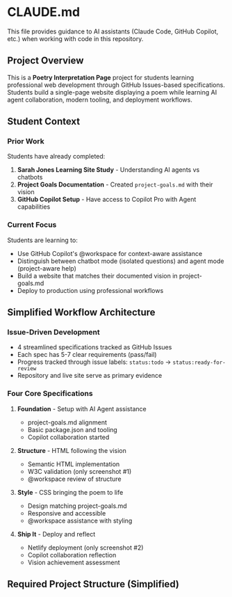 # CLAUDE.md

This file provides guidance to AI assistants (Claude Code, GitHub Copilot, etc.) when working with code in this repository.

## Project Overview

This is a **Poetry Interpretation Page** project for students learning professional web development through GitHub Issues-based specifications. Students build a single-page website displaying a poem while learning AI agent collaboration, modern tooling, and deployment workflows.

## Student Context

### Prior Work

Students have already completed:

1. **Sarah Jones Learning Site Study** - Understanding AI agents vs chatbots
2. **Project Goals Documentation** - Created `project-goals.md` with their vision
3. **GitHub Copilot Setup** - Have access to Copilot Pro with Agent capabilities

### Current Focus

Students are learning to:

- Use GitHub Copilot's @workspace for context-aware assistance
- Distinguish between chatbot mode (isolated questions) and agent mode (project-aware help)
- Build a website that matches their documented vision in project-goals.md
- Deploy to production using professional workflows

## Simplified Workflow Architecture

### Issue-Driven Development

- 4 streamlined specifications tracked as GitHub Issues
- Each spec has 5-7 clear requirements (pass/fail)
- Progress tracked through issue labels: `status:todo` → `status:ready-for-review`
- Repository and live site serve as primary evidence

### Four Core Specifications

1. **Foundation** - Setup with AI Agent assistance
   - project-goals.md alignment
   - Basic package.json and tooling
   - Copilot collaboration started

2. **Structure** - HTML following the vision
   - Semantic HTML implementation
   - W3C validation (only screenshot #1)
   - @workspace review of structure

3. **Style** - CSS bringing the poem to life
   - Design matching project-goals.md
   - Responsive and accessible
   - @workspace assistance with styling

4. **Ship It** - Deploy and reflect
   - Netlify deployment (only screenshot #2)
   - Copilot collaboration reflection
   - Vision achievement assessment

## Required Project Structure (Simplified)
